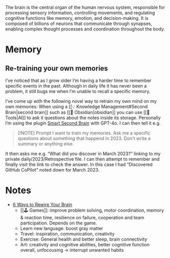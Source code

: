 The brain is the central organ of the human nervous system, responsible for processing sensory information, controlling movements, and regulating cognitive functions like memory, emotion, and decision-making. It is composed of billions of neurons that communicate through synapses, enabling complex thought processes and coordination throughout the body.

# Memory

## Re-training your own memories

I’ve noticed that as I grow older I’m having a harder time to remember specific events in the past. Although in daily life it has never been a problem, it still bugs me when I’m unable to recall a specific memory. 

I’ve come up with the following novel way to retrain my own mind on my own memories:
When using a [[💡 Knowledge Management#Second Brain|second brain]] such as [[💎 Obsidian|obsidian]] you can use [[🤖 Tools|AI]] to ask it questions about the notes inside its storage. Personally I’m using the plugin [Smart Second Brain](https://github.com/your-papa/obsidian-Smart2Brain) with GPT-4o. I can then tell it e.g.

> [!NOTE] Prompt
> I want to train my memories. Ask me a specific questions about something that happend in 2023. Don't write a summary or anything else.

It then asks me e.g. “What did you discover in March 2023?” linking to my private daily/2023/Retrospective file. I can then attempt to remember and finally visit the link to check the answer. In this case I had “Discovered GitHub CoPilot” noted down for March 2023.

# Notes

* [6 Ways to Rewire Your Brain](https://www.healthline.com/health/rewiring-your-brain)
	* [[🕹️ Games]]: improve problem solving, motor coordination, memory & reaction time, resilience on failure, cooperation and team participation. Depends on the game.
	* Learn new language: boost gray matter
	* Travel: inspiration, communication, creativity
	* Exercise: General health and better sleep, brain connectivity
	* Art: creativity and cognitive abilities, better cognitive function overall, unfocousing -> interrupt unwanted habits